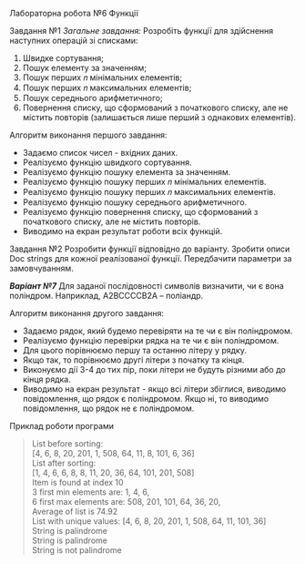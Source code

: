 Лабораторна робота №6
Функції

Завдання №1
*Загальне завдання:*
Розробіть функції для здійснення наступних операцій зі списками:
1. Швидке сортування;
2. Пошук елементу за значенням;
3. Пошук перших 𝑛 мінімальних елементів;
4. Пошук перших 𝑛 максимальних елементів;
5. Пошук середнього арифметичного;
6. Повернення списку, що сформований з початкового списку, але не містить повторів (залишається лише перший з однакових 
   елементів).

Алгоритм виконання першого завдання:
- Задаємо список чисел - вхідних даних.
- Реалізуємо функцію швидкого сортування.
- Реалізуємо функцію пошуку елемента за значенням.
- Реалізуємо функцію пошуку перших 𝑛 мінімальних елементів.
- Реалізуємо функцію пошуку перших 𝑛 максимальних елементів.
- Реалізуємо функцію пошуку середнього арифметичного.
- Реалізуємо функцію повернення списку, що сформований з початкового списку, але не містить повторів.
- Виводимо на екран результат роботи всіх функцій.

Завдання №2
Розробити функції відповідно до варіанту. Зробити описи Doc strings для кожної реалізованої функції. 
Передбачити параметри за замовчуванням.

***Варіант №7***
Для заданої послідовності символів визначити, чи є вона поліндром. Наприклад, А2ВССССB2А – поліандр.

Алгоритм виконання другого завдання:
- Задаємо рядок, який будемо перевіряти на те чи є він поліндромом.
- Реалізуємо функцію перевірки рядка на те чи є він поліндромом.
- Для цього порівнюємо першу та останню літеру у рядку.
- Якщо так, то порівнюємо другі літери з початку та кінця.
- Виконуємо дії 3-4 до тих пір, поки літери не будуть різними або до кінця рядка.
- Виводимо на екран результат - якщо всі літери збіглися, виводимо повідомлення, що рядок є поліндромом. Якщо ні, то
виводимо повідомлення, що рядок не є поліндромом.

Приклад роботи програми
> List before sorting:  <br>
> [4, 6, 8, 20, 201, 1, 508, 64, 11, 8, 101, 6, 36] <br>
> List after sorting: <br>
> [1, 4, 6, 6, 8, 8, 11, 20, 36, 64, 101, 201, 508] <br>
> Item is found at index 10 <br>
> 3 first min elements are: 1, 4, 6,  <br> 
> 6 first max elements are: 508, 201, 101, 64, 36, 20,  <br>
> Average of list is 74.92 <br>
> List with unique values: [4, 6, 8, 20, 201, 1, 508, 64, 11, 101, 36] <br>
> String is palindrome <br>
> String is palindrome <br>
> String is not palindrome <br>